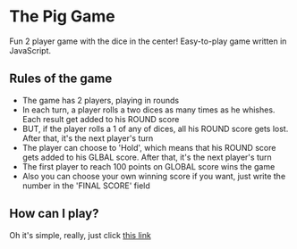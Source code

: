 # The Pig Game
Fun 2 player game with the dice in the center! Easy-to-play game written in JavaScript.

## Rules of the game
- The game has 2 players, playing in rounds
- In each turn, a player rolls a two dices as many times as he whishes. Each result get added to his ROUND score
- BUT, if the player rolls a 1 of any of dices, all his ROUND score gets lost. After that, it's the next player's turn
- The player can choose to 'Hold', which means that his ROUND score gets added to his GLBAL score. After that, it's the next player's turn
- The first player to reach 100 points on GLOBAL score wins the game
- Also you can choose your own winning score if you want, just write the number in the 'FINAL SCORE' field

## How can I play?
Oh it's simple, really, just click [this link](https://1obanov.github.io/Pig-game/)
